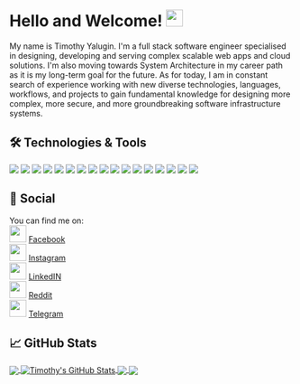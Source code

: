 # Hello and Welcome! <img src="https://raw.githubusercontent.com/MartinHeinz/MartinHeinz/master/wave.gif" width="30px">

My name is Timothy Yalugin. I'm a full stack software engineer specialised in designing, developing and serving complex scalable web apps and cloud solutions. I'm also moving towards System Architecture in my career path as it is my long-term goal for the future. As for today, I am in constant search of experience working with new diverse technologies, languages, workflows, and projects to gain fundamental knowledge for designing more complex, more secure, and more groundbreaking software infrastructure systems.

## 🛠 Technologies & Tools
![](https://img.shields.io/badge/OS-Windows-informational?style=flat&logo=windows&logoColor=white&color=2bbc8a)
![](https://img.shields.io/badge/Editor-JetBrains-informational?style=flat&logo=jetbrains&logoColor=white&color=2bbc8a)
![](https://img.shields.io/badge/Code-Golang-informational?style=flat&logo=go&logoColor=white&color=2bbc8a)
![](https://img.shields.io/badge/Code-C%23-informational?style=flat&logo=c-sharp&logoColor=white&color=2bbc8a)
![](https://img.shields.io/badge/Code-Python-informational?style=flat&logo=python&logoColor=white&color=2bbc8a)
![](https://img.shields.io/badge/Code-JavaScript-informational?style=flat&logo=javascript&logoColor=white&color=2bbc8a)
![](https://img.shields.io/badge/Tools-MongoDB-informational?style=flat&logo=mongoDB&logoColor=white&color=2bbc8a)
![](https://img.shields.io/badge/Tools-PostgreSQL-informational?style=flat&logo=postgresql&logoColor=white&color=2bbc8a)
![](https://img.shields.io/badge/Tools-SQL-informational?style=flat&logo=microsoftSQLServer&logoColor=white&color=2bbc8a)
![](https://img.shields.io/badge/Tools-ASP.NET-informational?style=flat&logo=.net&logoColor=white&color=2bbc8a)
![](https://img.shields.io/badge/Tools-Docker-informational?style=flat&logo=docker&logoColor=white&color=2bbc8a)
![](https://img.shields.io/badge/Tools-Kubernetes-informational?style=flat&logo=kubernetes&logoColor=white&color=2bbc8a)
![](https://img.shields.io/badge/Tools-Gitlab_CI-informational?style=flat&logo=gitlab&logoColor=white&color=2bbc8a)
![](https://img.shields.io/badge/Shell-PowerShell-informational?style=flat&logo=powerShell&logoColor=white&color=2bbc8a)
![](https://img.shields.io/badge/Shell-Fish-informational?style=flat&logo=gnu-bash&logoColor=white&color=2bbc8a)
![](https://img.shields.io/badge/Game-Unity-informational?style=flat&logo=unity&logoColor=white&color=2bbc8a)
![](https://img.shields.io/badge/Cloud-Digital_Ocean-informational?style=flat&logo=digitalocean&logoColor=white&color=2bbc8a)

## 🤙 Social
You can find me on:  
<img src="https://image.flaticon.com/icons/svg/733/733547.svg" width="30px"> [Facebook](https://www.facebook.com/timothy.yalugin)  
<img src="https://image.flaticon.com/icons/svg/174/174855.svg" width="30px"> [Instagram](https://www.instagram.com/timoth.y.y)  
<img src="https://content.linkedin.com/content/dam/me/business/en-us/amp/brand-site/v2/bg/LI-Bug.svg.original.svg" width="30px"> [LinkedIN](https://www.linkedin.com/in/timothy-y/)   
<img src="https://image.flaticon.com/icons/svg/2111/2111589.svg" width="30px"> [Reddit](https://www.reddit.com/user/timoth_y/)  
<img src="https://image.flaticon.com/icons/svg/2111/2111644.svg" width="30px"> [Telegram](https://t.me/timothy_y)

## 📈 GitHub Stats

<a href="https://github.com/timoth-y/timoth-y">
  <img align="center" src="https://github-readme-stats.vercel.app/api/top-langs/?username=timoth-y&hide=java,html&title_color=ffffff&text_color=c9cacc&icon_color=2bbc8a&bg_color=1d1f21" />
</a>
<a href="https://github.com/timoth-y/timoth-y">
  <img align="center" src="https://github-readme-stats.vercel.app/api?username=timoth-y&show_icons=true&line_height=27&count_private=true&title_color=ffffff&text_color=c9cacc&icon_color=2bbc8a&bg_color=1d1f21" alt="Timothy's GitHub Stats" />
</a>

<a href="https://github.com/timoth-y/kicksware-platform">
  <img align="center" src="https://github-readme-stats.vercel.app/api/pin/?username=timoth-y&repo=kicksware-platform&title_color=ffffff&text_color=c9cacc&icon_color=2bbc8a&bg_color=1d1f21" />
</a>

<a href="https://github.com/timoth-y/sneaker-recognition-ai">
  <img align="center" src="https://github-readme-stats.vercel.app/api/pin/?username=timoth-y&repo=sneaker-recognition-ai&title_color=ffffff&text_color=c9cacc&icon_color=2bbc8a&bg_color=1d1f21" />
</a>    
